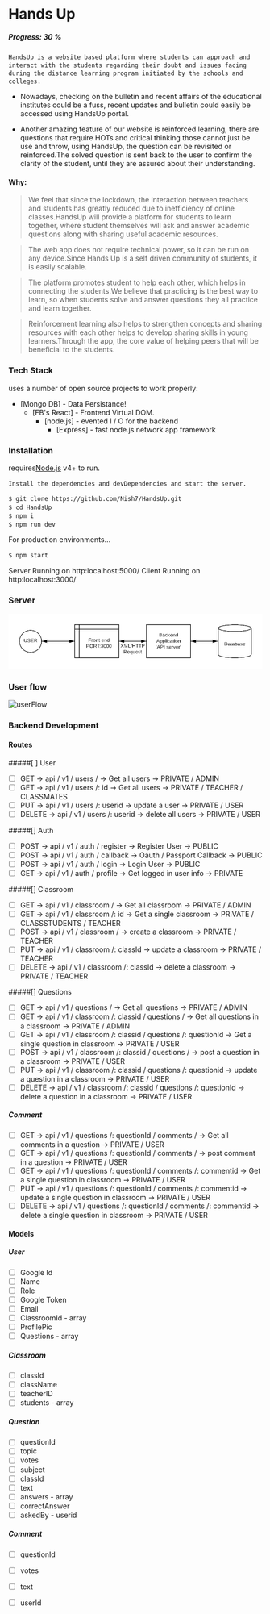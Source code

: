 # Hands Up
##### Progress: 30 %

    HandsUp is a website based platform where students can approach and interact with the students regarding their doubt and issues facing during the distance learning program initiated by the schools and colleges. 

  - Nowadays, checking on the bulletin and recent affairs of the educational institutes could be a fuss, recent updates and bulletin could easily be accessed using HandsUp portal. 

  - Another amazing feature of our website is reinforced learning, there are questions that require HOTs and critical thinking those cannot just be use and throw, using HandsUp, the question can be revisited or reinforced.The solved question is sent back to the user to confirm the clarity of the student, until they are assured about their understanding. 

#### Why: 
> We feel that since the lockdown, the interaction between teachers and students has greatly reduced due to inefficiency of online classes.HandsUp will provide a platform for students to learn together, where student themselves will ask and answer academic questions along with sharing useful academic resources.

> The web app does not require technical power, so it can be run on any device.Since Hands Up is a self driven community of students, it is easily scalable.

> The platform promotes student to help each other, which helps in connecting the students.We believe that practicing is the best way to learn, so when students solve and answer questions they all practice and learn together.

> Reinforcement learning also helps to strengthen concepts and sharing resources with each other helps to develop sharing skills in young learners.Through the app, the core value of helping peers that will be beneficial to the students.


### Tech Stack

uses a number of open source projects to work properly:

* [Mongo DB] - Data Persistance!
    * [FB's React] - Frontend Virtual DOM.
        * [node.js] - evented I / O for the backend
            * [Express] - fast node.js network app framework 

### Installation

requires[Node.js](https://nodejs.org/) v4+ to run.

    Install the dependencies and devDependencies and start the server.

```sh
$ git clone https://github.com/Nish7/HandsUp.git
$ cd HandsUp
$ npm i
$ npm run dev 
```

For production environments...

```sh
$ npm start
```


Server Running on http:localhost:5000/
Client Running on http:localhost:3000/

### Server

![server](server.png)

### User flow   
![userFlow]()

### Backend Development

#### Routes

#####[ ] User

- [ ] GET -> api / v1 / users / -> Get all users -> PRIVATE / ADMIN
- [ ] GET -> api / v1 / users /: id -> Get all users -> PRIVATE / TEACHER / CLASSMATES
- [ ] PUT -> api / v1 / users /: userid -> update a user -> PRIVATE / USER
- [ ] DELETE -> api / v1 / users /: userid -> delete all users -> PRIVATE / USER

#####[] Auth

- [ ] POST -> api / v1 / auth / register -> Register User -> PUBLIC
- [ ] POST -> api / v1 / auth / callback -> Oauth / Passport Callback -> PUBLIC
- [ ] POST -> api / v1 / auth / login -> Login User -> PUBLIC
- [ ] GET -> api / v1 / auth / profile -> Get logged in user info -> PRIVATE

#####[] Classroom

- [ ] GET -> api / v1 / classroom / -> Get all classroom -> PRIVATE / ADMIN
- [ ] GET -> api / v1 / classroom /: id -> Get a single classroom -> PRIVATE / CLASSSTUDENTS / TEACHER
- [ ] POST -> api / v1 / classroom / -> create a classroom -> PRIVATE / TEACHER
- [ ] PUT -> api / v1 / classroom /: classId -> update a classroom -> PRIVATE / TEACHER
- [ ] DELETE -> api / v1 / classroom /: classId -> delete a classroom -> PRIVATE / TEACHER

#####[] Questions

- [ ] GET -> api / v1 / questions / -> Get all questions -> PRIVATE / ADMIN
- [ ] GET -> api / v1 / classroom /: classid / questions / -> Get all questions in a classroom -> PRIVATE / ADMIN
- [ ] GET -> api / v1 / classroom /: classid / questions /: questionId -> Get a single question in classroom -> PRIVATE / USER
- [ ] POST -> api / v1 / classroom /: classid / questions / -> post a question in a classroom -> PRIVATE / USER
- [ ] PUT -> api / v1 / classroom /: classid / questions /: questionid -> update a question in a classroom -> PRIVATE / USER
- [ ] DELETE -> api / v1 / classroom /: classid / questions /: questionId -> delete a question in a classroom -> PRIVATE / USER

##### Comment

- [ ] GET -> api / v1 / questions /: questionId / comments / -> Get all comments in a question -> PRIVATE / USER
- [ ] GET -> api / v1 / questions /: questionId / comments / -> post comment in a question -> PRIVATE / USER
- [ ] GET -> api / v1 / questions /: questionId / comments /: commentid -> Get a single question in classroom -> PRIVATE / USER
- [ ] PUT -> api / v1 / questions /: questionId / comments /: commentid -> update a single question in classroom -> PRIVATE / USER
- [ ] DELETE -> api / v1 / questions /: questionId / comments /: commentid -> delete a single question in classroom -> PRIVATE / USER

#### Models

##### User

- [ ] Google Id
- [ ] Name
- [ ] Role
- [ ] Google Token
- [ ] Email
- [ ] ClassroomId - array
- [ ] ProfilePic
- [ ] Questions - array

##### Classroom

- [ ] classId
- [ ] className
- [ ] teacherID
- [ ] students - array

##### Question

- [ ] questionId
- [ ] topic 
- [ ] votes
- [ ] subject
- [ ] classId
- [ ] text
- [ ] answers - array
- [ ] correctAnswer
- [ ] askedBy - userid

##### Comment

- [ ] questionId
- [ ] votes
- [ ] text
- [ ] userId


